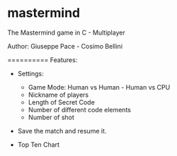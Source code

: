 mastermind
==========

The Mastermind game in C - Multiplayer

Author: Giuseppe Pace - Cosimo Bellini

==========
Features:

- Settings:
	
	- Game Mode: Human vs Human - Human vs CPU
	- Nickname of players
	- Length of Secret Code
	- Number of different code elements
	- Number of shot

	
- Save the match and resume it.

- Top Ten Chart
